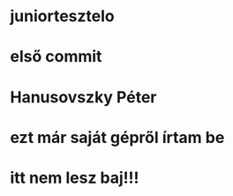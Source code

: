 # juniortesztelo
# első commit
# Hanusovszky Péter
# ezt már saját gépről írtam be
# itt nem lesz baj!!!
